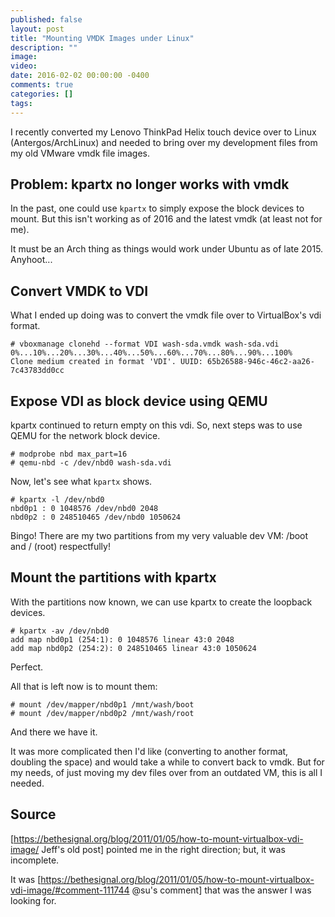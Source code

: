 ```yaml
---
published: false
layout: post
title: "Mounting VMDK Images under Linux"
description: ""
image: 
video: 
date: 2016-02-02 00:00:00 -0400
comments: true
categories: []
tags: 
---
```



I recently converted my Lenovo ThinkPad Helix touch device over to Linux (Antergos/ArchLinux) and needed to bring over
my development files from my old VMware vmdk file images.  

## Problem: kpartx no longer works with vmdk

In the past, one could use `kpartx` to simply expose the block devices to mount.  But this isn't working as of 2016 and the latest vmdk (at least not for me).  

It must be an Arch thing as things would work under Ubuntu as of late 2015.  Anyhoot...

## Convert VMDK to VDI

What I ended up doing was to convert the vmdk file over to VirtualBox's vdi format.

    # vboxmanage clonehd --format VDI wash-sda.vmdk wash-sda.vdi
    0%...10%...20%...30%...40%...50%...60%...70%...80%...90%...100%
    Clone medium created in format 'VDI'. UUID: 65b26588-946c-46c2-aa26-7c43783dd0cc

## Expose VDI as block device using QEMU

kpartx continued to return empty on this vdi.  So, next steps was to use QEMU for the network block device.

    # modprobe nbd max_part=16
    # qemu-nbd -c /dev/nbd0 wash-sda.vdi

Now, let's see what `kpartx` shows.

    # kpartx -l /dev/nbd0 
    nbd0p1 : 0 1048576 /dev/nbd0 2048
    nbd0p2 : 0 248510465 /dev/nbd0 1050624

Bingo!  There are my two partitions from my very valuable dev VM: /boot and / (root) respectfully!

## Mount the partitions with kpartx

With the partitions now known, we can use kpartx to create the loopback devices.

    # kpartx -av /dev/nbd0 
    add map nbd0p1 (254:1): 0 1048576 linear 43:0 2048
    add map nbd0p2 (254:2): 0 248510465 linear 43:0 1050624

Perfect.  

All that is left now is to mount them:

    # mount /dev/mapper/nbd0p1 /mnt/wash/boot
    # mount /dev/mapper/nbd0p2 /mnt/wash/root

And there we have it.

It was more complicated then I'd like (converting to another format, doubling the space) and would take a while to convert back to vmdk.  But for my needs, 
of just moving my dev files over from an outdated VM, this is all I needed.

## Source

[https://bethesignal.org/blog/2011/01/05/how-to-mount-virtualbox-vdi-image/ Jeff's old post] pointed me in the right direction; but, it was incomplete.

It was [https://bethesignal.org/blog/2011/01/05/how-to-mount-virtualbox-vdi-image/#comment-111744 @su's comment] that was the answer I was looking for.



